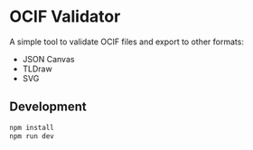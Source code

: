# OCIF Validator

A simple tool to validate OCIF files and export to other formats:

- JSON Canvas
- TLDraw
- SVG

## Development

```bash
npm install
npm run dev
```
